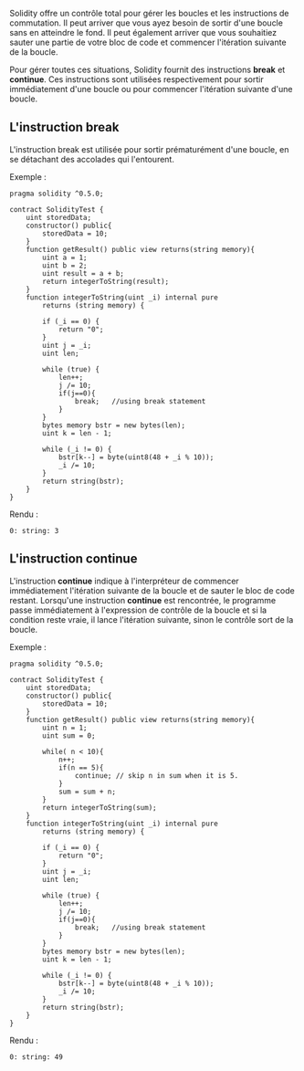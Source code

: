 Solidity offre un contrôle total pour gérer les boucles et les instructions de commutation. Il peut arriver que vous ayez besoin de sortir d'une boucle sans en atteindre le fond. Il peut également arriver que vous souhaitiez sauter une partie de votre bloc de code et commencer l'itération suivante de la boucle.

Pour gérer toutes ces situations, Solidity fournit des instructions **break** et **continue**. Ces instructions sont utilisées respectivement pour sortir immédiatement d'une boucle ou pour commencer l'itération suivante d'une boucle.

## L'instruction break

L'instruction break est utilisée pour sortir prématurément d'une boucle, en se détachant des accolades qui l'entourent.

Exemple :

```solidity
pragma solidity ^0.5.0;

contract SolidityTest {
    uint storedData; 
    constructor() public{
        storedData = 10;   
    }
    function getResult() public view returns(string memory){
        uint a = 1; 
        uint b = 2;
        uint result = a + b;
        return integerToString(result); 
    }
    function integerToString(uint _i) internal pure 
        returns (string memory) {
        
        if (_i == 0) {
            return "0";
        }
        uint j = _i;
        uint len;
        
        while (true) {
            len++;
            j /= 10;
            if(j==0){
                break;   //using break statement
            }
        }
        bytes memory bstr = new bytes(len);
        uint k = len - 1;
        
        while (_i != 0) {
            bstr[k--] = byte(uint8(48 + _i % 10));
            _i /= 10;
        }
        return string(bstr);
    }
}
```

Rendu :

```solidity
0: string: 3
```

## L'instruction continue

L'instruction **continue** indique à l'interpréteur de commencer immédiatement l'itération suivante de la boucle et de sauter le bloc de code restant. Lorsqu'une instruction **continue** est rencontrée, le programme passe immédiatement à l'expression de contrôle de la boucle et si la condition reste vraie, il lance l'itération suivante, sinon le contrôle sort de la boucle.

Exemple : 

```solidity
pragma solidity ^0.5.0;

contract SolidityTest {
    uint storedData; 
    constructor() public{
        storedData = 10;   
    }
    function getResult() public view returns(string memory){
        uint n = 1;
        uint sum = 0;

        while( n < 10){
            n++;
            if(n == 5){
                continue; // skip n in sum when it is 5.
            }
            sum = sum + n;
        }
        return integerToString(sum); 
    }
    function integerToString(uint _i) internal pure 
        returns (string memory) {

        if (_i == 0) {
            return "0";
        }
        uint j = _i;
        uint len;

        while (true) {
            len++;
            j /= 10;
            if(j==0){
                break;   //using break statement
            }
        }
        bytes memory bstr = new bytes(len);
        uint k = len - 1;

        while (_i != 0) {
            bstr[k--] = byte(uint8(48 + _i % 10));
            _i /= 10;
        }
        return string(bstr);
    }
}
```

Rendu : 

```solidity
0: string: 49
```